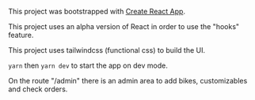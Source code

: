 This project was bootstrapped with [Create React App](https://github.com/facebook/create-react-app).

This project uses an alpha version of React in order to use the "hooks" feature.

This project uses tailwindcss (functional css) to build the UI.

`yarn` then `yarn dev` to start the app on dev mode.

On the route "/admin" there is an admin area to add bikes, customizables and check orders.
